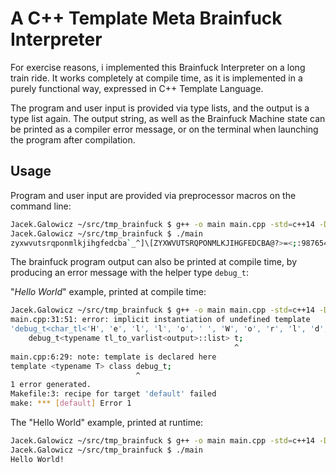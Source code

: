 # A C++ Template Meta Brainfuck Interpreter

For exercise reasons, i implemented this Brainfuck Interpreter on a long train ride.
It works completely at compile time, as it is implemented in a purely functional way, expressed in C++ Template Language.

The program and user input is provided via type lists, and the output is a type list again.
The output string, as well as the Brainfuck Machine state can be printed as a compiler error message, or on the terminal when launching the program after compilation.

## Usage

Program and user input are provided via preprocessor macros on the command line:
``` bash
Jacek.Galowicz ~/src/tmp_brainfuck $ g++ -o main main.cpp -std=c++14 -DINPUT_STR=\"z\" -DPROGRAM_STR=\",[.-]\"
Jacek.Galowicz ~/src/tmp_brainfuck $ ./main
zyxwvutsrqponmlkjihgfedcba`_^]\[ZYXWVUTSRQPONMLKJIHGFEDCBA@?>=<;:9876543210/.-,+*)('&%$#"!
```

The brainfuck program output can also be printed at compile time, by producing an error message with the helper type ```debug_t```:

"*Hello World*" example, printed at compile time:
``` bash
Jacek.Galowicz ~/src/tmp_brainfuck $ g++ -o main main.cpp -std=c++14 -DPROGRAM_STR='"++++++++++[>+++++++>++++++++++>+++>+<<<<-]>++.>+.+++++++..+++.>++.<<+++++++++++++++.>.+++.------.--------.>+.>.+++."'
main.cpp:31:51: error: implicit instantiation of undefined template 
'debug_t<char_tl<'H', 'e', 'l', 'l', 'o', ' ', 'W', 'o', 'r', 'l', 'd', '!', '\n', '\x0D'> >'
    debug_t<typename tl_to_varlist<output>::list> t;
                                                  ^
main.cpp:6:29: note: template is declared here
template <typename T> class debug_t;
                            ^
1 error generated.
Makefile:3: recipe for target 'default' failed
make: *** [default] Error 1
``` 

The "Hello World" example, printed at runtime:

``` bash
Jacek.Galowicz ~/src/tmp_brainfuck $ g++ -o main main.cpp -std=c++14 -DPROGRAM_STR='"++++++++++[>+++++++>++++++++++>+++>+<<<<-]>++.>+.+++++++..+++.>++.<<+++++++++++++++.>.+++.------.--------.>+.>.+++."'
Jacek.Galowicz ~/src/tmp_brainfuck $ ./main
Hello World!
```
